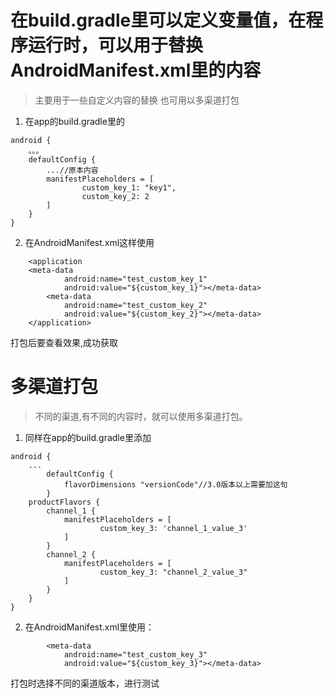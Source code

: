 # 在build.gradle里可以定义变量值，在程序运行时，可以用于替换AndroidManifest.xml里的内容
> 主要用于一些自定义内容的替换
> 也可用以多渠道打包

1. 在app的build.gradle里的
```
android {
    。。。
    defaultConfig {
        ...//原本内容
        manifestPlaceholders = [
                custom_key_1: "key1",
                custom_key_2: 2
        ]
    }
}
```    
2. 在AndroidManifest.xml这样使用   
```
    <application
    <meta-data
            android:name="test_custom_key_1"
            android:value="${custom_key_1}"></meta-data>
        <meta-data
            android:name="test_custom_key_2"
            android:value="${custom_key_2}"></meta-data>
    </application>
```    

打包后要查看效果,成功获取    

# 多渠道打包   
> 不同的渠道,有不同的内容时，就可以使用多渠道打包。   

1. 同样在app的build.gradle里添加
```
android {
    ...
        defaultConfig {
            flavorDimensions "versionCode"//3.0版本以上需要加这句
        }
    productFlavors {
        channel_1 {
            manifestPlaceholders = [
                    custom_key_3: 'channel_1_value_3'
            ]
        }
        channel_2 {
            manifestPlaceholders = [
                    custom_key_3: "channel_2_value_3"
            ]
        }
    }
}
```    

2. 在AndroidManifest.xml里使用：
```
        <meta-data
            android:name="test_custom_key_3"
            android:value="${custom_key_3}"></meta-data>
```    

打包时选择不同的渠道版本，进行测试 



